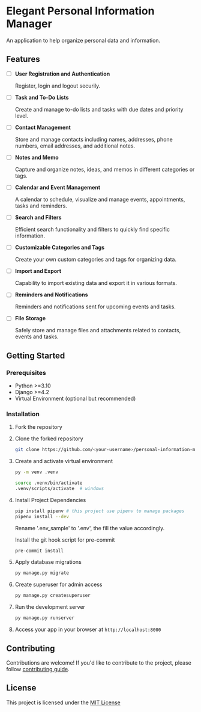 # Elegant Personal Information Manager

An application to help organize personal data and information.

## Features

- [ ] **User Registration and Authentication**

    Register, login and logout securily.

- [ ] **Task and To-Do Lists**

    Create and manage to-do lists and tasks with due dates and priority level.

- [ ] **Contact Management**

    Store and manage contacts including names, addresses, phone numbers, email addresses, and additional notes.

- [ ] **Notes and Memo**

    Capture and organize notes, ideas, and memos in different categories or tags.

- [ ] **Calendar and Event Management**

    A calendar to schedule, visualize and manage events, appointments, tasks and reminders.

- [ ] **Search and Filters**

    Efficient search functionality and filters to quickly find specific information.

- [ ] **Customizable Categories and Tags**

    Create your own custom categories and tags for organizing data.

- [ ] **Import and Export**

    Capability to import existing data and export it in various formats.

- [ ] **Reminders and Notifications**

    Reminders and notifications sent for upcoming events and tasks.

- [ ] **File Storage**

    Safely store and manage files and attachments related to contacts, events and tasks.

## Getting Started

### Prerequisites

- Python >=3.10
- Django >=4.2
- Virtual Environment (optional but recommended)

### Installation

1. Fork the repository

2. Clone the forked repository

    ```bash
    git clone https://github.com/<your-username>/personal-information-manager
    ```

3. Create and activate virtual environment

    ```bash
    py -m venv .venv

    source .venv/bin/activate
    .venv/scripts/activate  # windows
    ```

4. Install Project Dependencies

    ```bash
    pip install pipenv # this project use pipenv to manage packages
    pipenv install --dev
    ```

    Rename '.env_sample' to '.env', the fill the value accordingly.

    Install the git hook script for pre-commit

    ```bash
    pre-commit install
    ```

5. Apply database migrations

    ```bash
    py manage.py migrate
    ```

6. Create superuser for admin access

    ```bash
    py manage.py createsuperuser
    ```

7. Run the development server

    ```bash
    py manage.py runserver
    ```

8. Access your app in your browser at `http://localhost:8000`

## Contributing

Contributions are welcome! If you'd like to contribute to the project, please follow [contributing guide](CONTRIBUTING.md).

## License

This project is licensed under the [MIT License](LICENSE)

